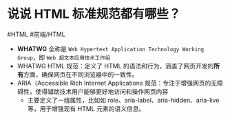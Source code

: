 
# 说说 HTML 标准规范都有哪些？


#HTML  #前端/HTML  

- **WHATWG** 全称是 `Web Hypertext Application Technology Working Group`，即 `Web 超文本应用技术工作组`
- WHATWG HTML 规范：定义了 HTML 的语法和行为，涵盖了网页开发的**所有**方面，确保网页在不同浏览器中的一致性。
- ARIA（Accessible Rich Internet Applications 规范：专注于增强网页的无障碍性，使得辅助技术用户能够更好地访问和操作网页内容
   - 主要定义了一组属性，比如如 role、aria-label、aria-hidden、aria-live 等，用于增强现有 HTML 元素的语义信息。
